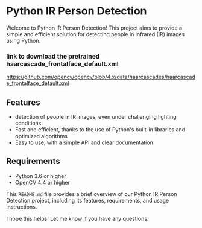 # Python IR Person Detection

Welcome to Python IR Person Detection! This project aims to provide a simple and efficient solution for detecting people in infrared (IR) images using Python.

### link to download the pretrained haarcascade_frontalface_default.xml
https://github.com/opencv/opencv/blob/4.x/data/haarcascades/haarcascade_frontalface_default.xml

## Features
- detection of people in IR images, even under challenging lighting conditions
- Fast and efficient, thanks to the use of Python's built-in libraries and optimized algorithms
- Easy to use, with a simple API and clear documentation

## Requirements
- Python 3.6 or higher
- OpenCV 4.4 or higher


This `README.md` file provides a brief overview of our Python IR Person Detection project, including its features, requirements, and usage instructions. 

I hope this helps! Let me know if you have any questions.

